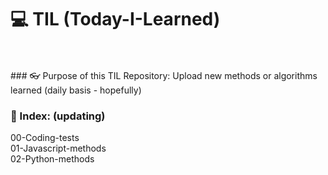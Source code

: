 # 💻 TIL (Today-I-Learned)

<br>
<br>
### 👓 Purpose of this TIL Repository: 
Upload new methods or algorithms learned (daily basis - hopefully)


### 🔖 Index: (updating)
00-Coding-tests<br>
01-Javascript-methods<br>
02-Python-methods<br>
